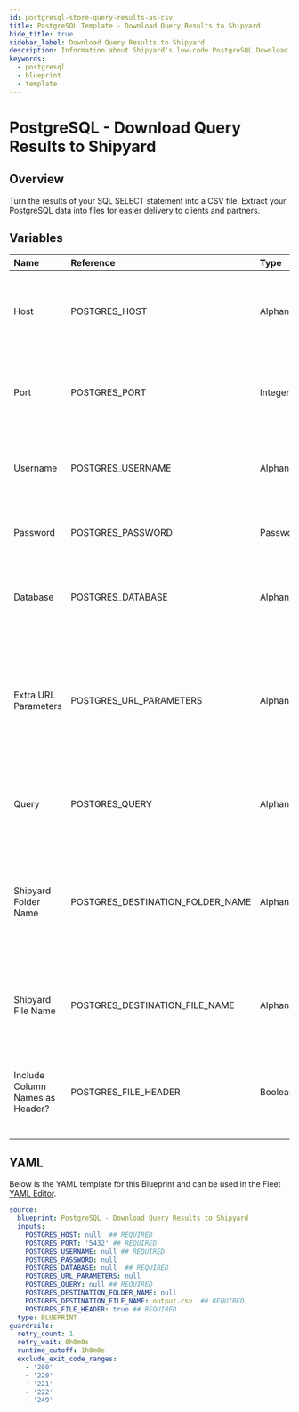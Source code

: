 ```yaml
---
id: postgresql-store-query-results-as-csv
title: PostgreSQL Template - Download Query Results to Shipyard
hide_title: true
sidebar_label: Download Query Results to Shipyard
description: Information about Shipyard's low-code PostgreSQL Download Query Results to Shipyard blueprint. Turn the results of your SQL SELECT statement into a CSV file.
keywords:
  - postgresql
  - blueprint
  - template
---
```


# PostgreSQL - Download Query Results to Shipyard



## Overview

Turn the results of your SQL SELECT statement into a CSV file. Extract your PostgreSQL data into files for easier delivery to clients and partners.

## Variables

| Name | Reference | Type | Required | Default | Options | Description             |
|:-----|:----------|:-----|:---------|:--------|:--------|:------------------------|
| Host | POSTGRES_HOST | Alphanumeric | :white_check_mark: | - | - | The domain or the IP address of the database you want to connect to. |
| Port | POSTGRES_PORT | Integer | :white_check_mark: | `"5432"` | - | Number for the database port to connect to. Defaults to 5432. |
| Username | POSTGRES_USERNAME | Alphanumeric | :white_check_mark: | - | - | Name of the user to connect to the database with. |
| Password | POSTGRES_PASSWORD | Password | :heavy_minus_sign: | - | - | Password associated to the provided username. |
| Database | POSTGRES_DATABASE | Alphanumeric | :white_check_mark: | - | - | Name of the database in PostgreSQL to connect to. |
| Extra URL Parameters | POSTGRES_URL_PARAMETERS | Alphanumeric | :heavy_minus_sign: | - | - | Extra parameters that will be placed at the end of the connection string, after the "?". Must be separated by "&". |
| Query | POSTGRES_QUERY | Alphanumeric | :white_check_mark: | - | - | A SELECT statement that returns data. Formatting is ignored. |
| Shipyard Folder Name | POSTGRES_DESTINATION_FOLDER_NAME | Alphanumeric | :heavy_minus_sign: | - | - | The folder structure that you want your CSV to be created in. If left blank, the file will be created in the home directory. |
| Shipyard File Name | POSTGRES_DESTINATION_FILE_NAME | Alphanumeric | :white_check_mark: | `output.csv` | - | The file name that you want your generated CSV to have. |
| Include Column Names as Header? | POSTGRES_FILE_HEADER | Boolean | :white_check_mark: | `True` | - | If checked, your CSV file will include a header row with column names. |




## YAML

Below is the YAML template for this Blueprint and can be used in the
Fleet [YAML Editor](../../reference/fleets/yaml-editor.md).

```yaml
source:
  blueprint: PostgreSQL - Download Query Results to Shipyard
  inputs:
    POSTGRES_HOST: null  ## REQUIRED
    POSTGRES_PORT: '5432' ## REQUIRED
    POSTGRES_USERNAME: null ## REQUIRED
    POSTGRES_PASSWORD: null
    POSTGRES_DATABASE: null  ## REQUIRED
    POSTGRES_URL_PARAMETERS: null
    POSTGRES_QUERY: null ## REQUIRED
    POSTGRES_DESTINATION_FOLDER_NAME: null
    POSTGRES_DESTINATION_FILE_NAME: output.csv  ## REQUIRED
    POSTGRES_FILE_HEADER: true ## REQUIRED
  type: BLUEPRINT
guardrails:
  retry_count: 1
  retry_wait: 0h0m0s
  runtime_cutoff: 1h0m0s
  exclude_exit_code_ranges:
    - '200'
    - '220'
    - '221'
    - '222'
    - '249'
 ```


